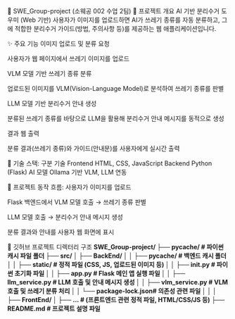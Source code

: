 🧠 SWE_Group-project (소웨공 002 수업 2팀)
📖 프로젝트 개요
AI 기반 분리수거 도우미 (Web 기반)
사용자가 이미지를 업로드하면 AI가 쓰레기 종류를 자동 분류하고, 그에 적합한 분리수거 가이드(방법, 주의사항 등)를 제공하는 웹 애플리케이션입니다.

✨ 주요 기능
이미지 업로드 및 분류 요청

사용자가 웹 페이지에서 쓰레기 이미지를 업로드

VLM 모델 기반 쓰레기 종류 분류

업로드된 이미지를 VLM(Vision-Language Model)로 분석하여 쓰레기 종류를 판별

LLM 모델 기반 분리수거 안내 생성

분류된 쓰레기 종류를 바탕으로 LLM을 활용해 분리수거 안내 메시지를 동적으로 생성

결과 웹 출력

분류 결과(쓰레기 종류)와 가이드(안내문)를 사용자에게 실시간 출력

🧰 기술 스택:
구분	기술
Frontend	HTML, CSS, JavaScript
Backend	Python (Flask)
AI 모델	Ollama 기반 VLM, LLM 연동

🔄 프로젝트 동작 흐름:
사용자가 이미지를 업로드

Flask 백엔드에서 VLM 모델 호출 → 쓰레기 종류 판별

LLM 모델 호출 → 분리수거 안내 메시지 생성

분류 결과와 안내를 사용자 웹 화면에 표시

📂 깃허브 프로젝트 디렉터리 구조
**SWE_Group-project/
├── __pycache__/             # 파이썬 캐시 파일 폴더
├── src/
│   ├── BackEnd/
│   │   ├── __pycache__/     # 백엔드 캐시 폴더
│   │   ├── static/          # 정적 파일 (CSS, JS, 업로드된 이미지 등)
│   │   ├── __init__.py      # 파이썬 초기화 파일
│   │   ├── app.py           # Flask 메인 앱 실행 파일
│   │   ├── llm_service.py   # LLM 호출 및 안내 메시지 생성
│   │   ├── vlm_service.py   # VLM 호출 및 쓰레기 분류 처리
│   │   └── package-lock.json# 의존성 관련 파일
│   │
│   ├── FrontEnd/
│       ├── ...              # (프론트엔드 관련 정적 파일, HTML/CSS/JS 등)
├── README.md                # 프로젝트 설명 파일**
